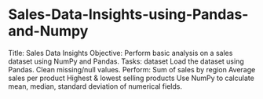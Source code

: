 # Sales-Data-Insights-using-Pandas-and-Numpy
Title: Sales Data Insights  Objective: Perform basic analysis on a sales dataset using NumPy and Pandas.  Tasks:  dataset  Load the dataset using Pandas. Clean missing/null values. Perform: Sum of sales by region Average sales per product Highest &amp; lowest selling products Use NumPy to calculate mean, median, standard deviation of numerical fields.

